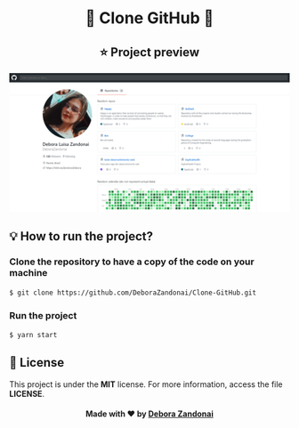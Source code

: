 <h1 align="center">🚀 Clone GitHub 🚀</h1>

<h2 align=center>
  ⭐ Project preview
</h2>

![Badge](/github/web.png)

<h2>
  💡 How to run the project?
</h2>

### Clone the repository to have a copy of the code on your machine

```bash
$ git clone https://github.com/DeboraZandonai/Clone-GitHub.git
```

### Run the project

```bash
$ yarn start
```

## 📝 License

This project is under the **MIT** license. For more information, access the file **LICENSE**.

<h4 align=center>Made with ❤️ by <a href="https://www.linkedin.com/in/debora-zandonai-4ab092195/">Debora Zandonai</a></h4>
